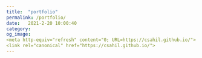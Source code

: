 ```yaml
---
title:  "portfolio"
permalink: /portfolio/
date:   2021-2-20 10:00:40
category: 
og_image:
<meta http-equiv="refresh" content="0; URL=https://csahil.github.io/">
<link rel="canonical" href="https://csahil.github.io/">
---
```



